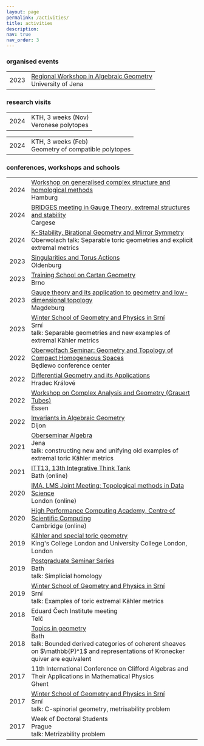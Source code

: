 ```yaml
---
layout: page
permalink: /activities/
title: activities
description: 
nav: true
nav_order: 3
---
```


### organised events

<div class="table-responsive">
<table class="table table-sm table-borderless">
  <tr>
    <td>2023</td>
    <td><a href="https://sites.google.com/view/jena-workshop/">Regional Workshop in Algebraic Geometry</a>
        <br>University of Jena</td>
  </tr>
</table>
</div>

### research visits

<div class="table-responsive">
<table class="table table-sm table-borderless">
  <tr>
    <td>2024</td>
    <td>KTH, 3 weeks (Nov)<br>Veronese polytopes</td>
  </tr>
</table>
</div>

<div class="table-responsive">
<table class="table table-sm table-borderless">
  <tr>
    <td>2024</td>
    <td>KTH, 3 weeks (Feb)<br>Geometry of compatible polytopes</td>
  </tr>
</table>
</div>

### conferences, workshops and schools


<div class="table-responsive">
<table class="table table-sm table-borderless">
  <tr>
    <td>2024</td>
    <td><a href="https://www.conferences.uni-hamburg.de/event/464/overview">Workshop on generalised complex structure and homological methods</a>
        <br>Hamburg</td>
  </tr>
  <tr>
    <td>2024</td>
    <td><a href="https://bridges.geotop.ime.unicamp.br">BRIDGES meeting in Gauge Theory, extremal structures and stability</a>
        <br>Cargese</td>
  </tr>
  <tr>
    <td>2024</td>
    <td><a href="https://www.mfo.de/occasion/2412/www_view">K-Stability, Birational Geometry and Mirror Symmetry</a>
        <br>Oberwolach
        talk: Separable toric geometries and explicit extremal metrics
    </td>
  </tr>
  <tr>
    <td>2023</td>
    <td><a href="https://uol.de/mathematik/aktuelles/singularities-and-torus-actions">Singularities and Torus Actions</a>
      <br>Oldenburg</td>
  </tr>
  <tr>
    <td>2023</td>
    <td><a href="https://conference.math.muni.cz/cartan/">Training School on Cartan Geometry</a>
      <br>Brno</td>
  </tr>
  <tr>
    <td>2023</td>
    <td><a href="https://sfb-higher-invariants.app.uni-regensburg.de/index.php?title=KFZM-Conference:_Gauge_theory_and_its_application_to_geometry_and_low-dimensional_topology">Gauge theory and its application to geometry and low-dimensional topology</a>
      <br>Magdeburg</td>
  </tr>
  <tr>
    <td>2023</td>
    <td><a href="https://conference.math.muni.cz/srni/">Winter School of Geometry and Physics in Srní</a>
      <br>Srní<br>
      talk: Separable geometries and new examples of extremal Kähler metrics 
  </td>
  </tr>
  <tr>
    <td>2022</td>
    <td><a href="https://www.mfo.de/occasion/2247c/www_view">Oberwolfach Seminar: Geometry and Topology of Compact Homogeneous Spaces</a>
      <br>Będlewo conference center</td>
  </tr>
  <tr>
    <td>2022</td>
    <td><a href="https://prf.uhk.cz/dga2022/index.html">Differential Geometry and its Applications</a>
      <br>Hradec Králové</td>
  </tr>
  <tr>
    <td>2022</td>
    <td><a href="https://grauert-tubes-2022.esaga.net/">Workshop on Complex Analysis and Geometry (Grauert Tubes)</a>
      <br>Essen</td>
  </tr>
  <tr>
    <td>2022</td>
    <td><a href="https://school-iag2020.math.cnrs.fr/">Invariants in Algebraic Geometry</a>
      <br>Dijon</td>
  </tr>
  <tr>
    <td>2021</td>
    <td><a href="https://www.minet.uni-jena.de/algebra/vortraege/vortraege.html#aktuell">Oberseminar Algebra</a>
      <br>Jena<br>talk: constructing new and unifying old examples of extremal toric Kähler metrics
  </td>
  </tr>
  <tr>
    <td>2021</td>
    <td><a href="https://www.bath.ac.uk/announcements/exploring-data-and-diagnosis-online-at-itt13/">ITT13, 13th Integrative Think Tank</a>
      <br>Bath (online)</td>
  </tr>
  <tr>
    <td>2020</td>
    <td><a href="https://www.lms.ac.uk/events/meeting/joint-meeting-ima">IMA, LMS Joint Meeting: Topological methods in Data Science</a>
      <br>London (online)</td>
  </tr>
  <tr>
    <td>2020</td>
    <td><a href="https://www.csc.cam.ac.uk/">High Performance Computing Academy, Centre of Scientific Computing</a>
      <br>Cambridge (online)</td>
  </tr>
  <tr>
    <td>2019</td>
    <td><a href="https://nms.kcl.ac.uk/kael.dixon/toric-conference/">Kähler and special toric geometry</a>
      <br>King's College London and University College London, London</td>
  </tr>
  <tr>
    <td>2019</td>
    <td><a href="https://nms.kcl.ac.uk/kael.dixon/toric-conference/">Postgraduate Seminar Series</a>
      <br>Bath<br>talk: Simplicial homology</td>
  </tr>
  <tr>
    <td>2019</td>
    <td><a href="https://conference.math.muni.cz/srni/">Winter School of Geometry and Physics in Srní</a>
      <br>Srní<br>talk: Examples of toric extremal Kähler metrics</td>
  </tr>
  <tr>
    <td>2018</td>
    <td>Eduard Čech Institute meeting
      <br>Telč</td>
  </tr>
  <tr>
    <td>2018</td>
    <td><a href="https://conference.math.muni.cz/srni/">Topics in geometry</a>
      <br>Bath<br>talk: Bounded derived categories of coherent sheaves on $\mathbb{P}^1$ and representations of Kronecker quiver are equivalent</td>
  </tr>
  <tr>
    <td>2017</td>
    <td>11th International Conference on Clifford Algebras and Their Applications in Mathematical Physics
      <br>Ghent</td>
  </tr>
  <tr>
    <td>2017</td>
    <td><a href="https://conference.math.muni.cz/srni/">Winter School of Geometry and Physics in Srní</a>
      <br>Srní<br>talk: C-spinorial geometry, metrisability problem</td>
  </tr>
  <tr>
    <td>2017</td>
    <td>Week of Doctoral Students
      <br>Prague<br>talk: Metrizability problem</td>
  </tr>
</table>
</div>

  

&nbsp;

&nbsp;

&nbsp;

